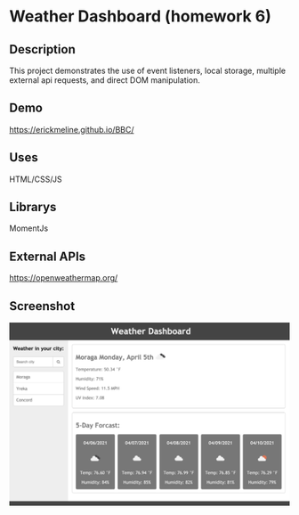 # Weather Dashboard (homework 6)

## Description

This project demonstrates the use of event listeners, local storage, multiple external api requests, and direct DOM manipulation.

## Demo
https://erickmeline.github.io/BBC/

## Uses
HTML/CSS/JS

## Librarys
MomentJs

## External APIs
https://openweathermap.org/

## Screenshot
![screen shot](./assets/images/screenshot.png)
